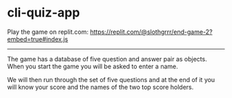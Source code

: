 # cli-quiz-app

Play the game on replit.com: https://replit.com/@slothgrrr/end-game-2?embed=true#index.js

---

The game has a database of five question and answer pair as objects. When you start the game you will be asked to enter a name. 

We will then run through the set of five questions and at the end of it you will know your score and the names of the two top score holders. 
